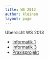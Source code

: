 ```yaml
---
title: WS 2013
author: kleinen
layout: page
---
```

Übersicht WS 2013

*   [Informatik 1](info1)
*   [Informatik 3](info3)
*   [Praxisprojekt](project)
